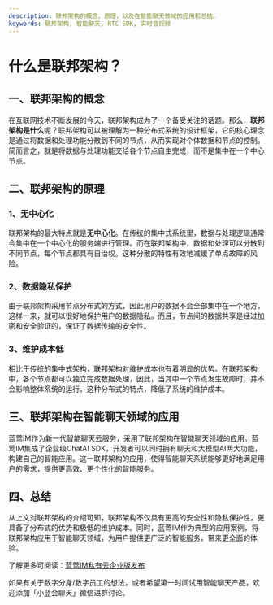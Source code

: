 ```yaml
---
description: 联邦架构的概念、原理，以及在智能聊天领域的应用和总结。
keywords: 联邦架构, 智能聊天, RTC SDK, 实时音视频
---
```

# 什么是联邦架构？

## 一、联邦架构的概念
在互联网技术不断发展的今天，联邦架构成为了一个备受关注的话题。那么，**联邦架构是什么**呢？联邦架构可以被理解为一种分布式系统的设计框架，它的核心理念是通过将数据和处理功能分散到不同的节点，从而实现对个体数据和节点的控制。简而言之，就是将数据与处理功能交给各个节点自主完成，而不是集中在一个中心节点。

## 二、联邦架构的原理
### 1、无中心化
联邦架构的最大特点就是**无中心化**。在传统的集中式系统里，数据与处理逻辑通常会集中在一个中心化的服务端进行管理。而在联邦架构中，数据和处理可以分散到不同节点，每个节点都具有自治权。这种分散的特性有效地减缓了单点故障的风险。

### 2、数据隐私保护
由于联邦架构采用节点分布式的方式，因此用户的数据不会全部集中在一个地方，这样一来，就可以很好地保护用户的数据隐私。而且，节点间的数据共享是经过加密和安全验证的，保证了数据传输的安全性。

### 3、维护成本低
相比于传统的集中式架构，联邦架构对维护成本也有着明显的优势。在联邦架构中，各个节点都可以独立完成数据处理，因此，当其中一个节点发生故障时，并不会影响整体系统的运行。这种分布式的特点，降低了系统的维护成本。

## 三、联邦架构在智能聊天领域的应用
蓝莺IM作为新一代智能聊天云服务，采用了联邦架构在智能聊天领域的应用。蓝莺IM集成了企业级ChatAI SDK，开发者可以同时拥有聊天和大模型AI两大功能，构建自己的智能应用。这一联邦架构的应用，使得智能聊天系统能够更好地满足用户的需求，提供更高效、更个性化的智能服务。

## 四、总结
从上文对联邦架构的介绍可知，联邦架构不仅具有更高的安全性和隐私保护性，更具备了分布式的优势和极低的维护成本。同时，蓝莺IM作为典型的应用案例，将联邦架构应用于智能聊天领域，为用户提供更广泛的智能服务，带来更全面的体验。

了解更多可阅读：[蓝莺IM私有云企业版发布](https://lanying.link/doc/41-17-15)<br>

如果有关于数字分身/数字员工的想法，或者希望第一时间试用智能聊天产品，欢迎添加「小蓝会聊天」微信进群讨论。